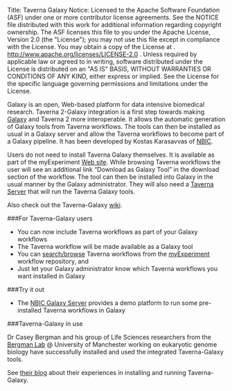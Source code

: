 Title:     Taverna Galaxy
Notice:    Licensed to the Apache Software Foundation (ASF) under one
           or more contributor license agreements.  See the NOTICE file
           distributed with this work for additional information
           regarding copyright ownership.  The ASF licenses this file
           to you under the Apache License, Version 2.0 (the
           "License"); you may not use this file except in compliance
           with the License.  You may obtain a copy of the License at
           .
             http://www.apache.org/licenses/LICENSE-2.0
           .
           Unless required by applicable law or agreed to in writing,
           software distributed under the License is distributed on an
           "AS IS" BASIS, WITHOUT WARRANTIES OR CONDITIONS OF ANY
           KIND, either express or implied.  See the License for the
           specific language governing permissions and limitations
           under the License.

Galaxy is an open, Web-based platform for data intensive biomedical research. 
Taverna 2-Galaxy integration is a first step towards making [Galaxy](http://galaxy.psu.edu/)
   and Taverna 2 more interoperable. 
It allows the automatic generation of Galaxy tools from Taverna workflows. 
The tools can then be installed as usual in a Galaxy server and allow the Taverna workflows to 
become part of a Galaxy pipeline. 
It has been developed by Kostas Karasavvas of [NBIC](http://www.nbic.nl/).

Users do not need to install Taverna Galaxy themselves. 
It is available as part of the myExperiment [Web site](http://www.myexperiment.org/). 
While browsing Taverna workflows the user will see an additional link 
   “Download as Galaxy Tool” in the download section of the workflow. 
The tool can then be installed into Galaxy in the usual manner by the Galaxy administrator. 
They will also need a [Taverna Server](/documentation/server/) that will run the 
  Taverna Galaxy tools.

Also check out the Taverna-Galaxy [wiki](https://trac.nbic.nl/elabfactory/wiki/eGalaxy).

###For Taverna-Galaxy users

 - You can now include Taverna workflows as part of your Galaxy workflows
 - The Taverna workflow will be made available as a Galaxy tool
 - You can [search/browse](http://www.myexperiment.org/workflows) Taverna workflows from the 
     [myExperiment](http://www.myexperiment.org/) workflow repository, and
 - Just let your Galaxy administrator know which Taverna workflows you want installed in Galaxy

###Try it out

 - The [NBIC Galaxy Server](http://galaxy.nbic.nl) provides a demo platform to run some 
      pre-installed Taverna workflows in Galaxy

###Taverna-Galaxy in use

Dr Casey Bergman and his group of Life Sciences researchers from the 
   [Bergman Lab](http://bergmanlab.smith.man.ac.uk) @ University of Manchester working on 
   eukaryotic genome biology have successfully installed and used the integrated Taverna-Galaxy 
   tools.

See [their blog](http://bergmanlab.smith.man.ac.uk/?p=943) about their experiences in 
   installing and running Taverna-Galaxy.